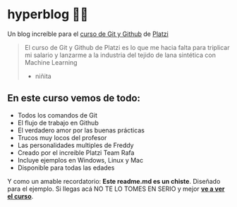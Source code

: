 # hyperblog 🥇💚
Un blog increíble para el [curso de Git y Github](http://https://platzi.com/cursos/git-github/ " curso de Git y Github") de [Platzi](http://https://platzi.com/ "Platzi")
>El curso de Git y Github de Platzi es lo que me hacia falta para triplicar mi salario y lanzarme a la industria del tejido de lana sintética con Machine Learning
> - niñita

## En este curso vemos de todo:
* Todos los comandos de Git
* El flujo de trabajo en Github
* El verdadero amor por las buenas prácticas
* Trucos muy locos del profesor
* Las personalidades multiples de Freddy
* Creado por el increible Platzi Team Rafa
* Incluye ejemplos en Windows, Linux y Mac
* Disponible para todas las edades

Y como un amable recordatorio:  **Este readme.md es un chiste**. Diseñado para el ejemplo. Si llegas acá NO TE LO TOMES EN SERIO y mejor [**ve a ver el curso**](http://https://platzi.com/cursos/git-github/ "ve a ver el curso").
